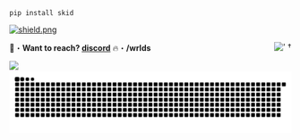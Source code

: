 ```sh-session
pip install skid
```

<a href="https://discord.gg/wrlds" target="_blank"> <img src="https://discord.com/api/guilds/960555294574907433/widget.png?style=shield" alt="shield.png"></a>


📩・**Want to reach? [discord](https://discord.gg/wrlds)**
🔥・**/wrlds**
</a><img align="right" src="https://github-readme-stats.vercel.app/api/top-langs?username=7xscarled&count_private=true&hide=procfile,css&theme=dark&border_color=000000&cache_seconds=1800&layout=compact&langs_count=10&custom_title=Most Used Coding Languages" alt="' †" /> </p>

<a href="https://Cheataway.com" target="_blank"> <img src="https://discord.c99.nl/widget/theme-1/903790630772277311.png"/></a>
<a href="https://discord.gg/HsbgzVFFHF " target="_blank"><img src="https://github.com/Rdimo/Rdimo/blob/output/github-contribution-grid-snake.svg" alt="sneke"></a>

